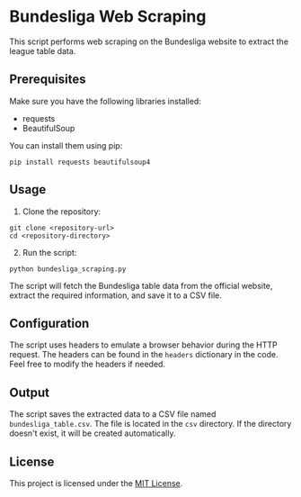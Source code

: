 # Bundesliga Web Scraping

This script performs web scraping on the Bundesliga website to extract the league table data.

## Prerequisites

Make sure you have the following libraries installed:

- requests
- BeautifulSoup

You can install them using pip:

```shell
pip install requests beautifulsoup4
```

## Usage

1. Clone the repository:

```shell
git clone <repository-url>
cd <repository-directory>
```

2. Run the script:

```shell
python bundesliga_scraping.py
```

The script will fetch the Bundesliga table data from the official website, extract the required information, and save it to a CSV file.

## Configuration

The script uses headers to emulate a browser behavior during the HTTP request. The headers can be found in the `headers` dictionary in the code. Feel free to modify the headers if needed.

## Output

The script saves the extracted data to a CSV file named `bundesliga_table.csv`. The file is located in the `csv` directory. If the directory doesn't exist, it will be created automatically.

## License

This project is licensed under the [MIT License](LICENSE).
```